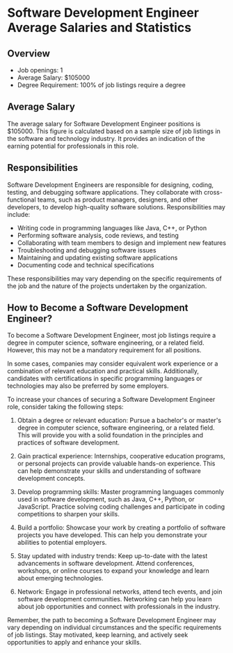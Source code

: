# Software Development Engineer Average Salaries and Statistics

## Overview
- Job openings: 1
- Average Salary: $105000
- Degree Requirement: 100% of job listings require a degree

## Average Salary
The average salary for Software Development Engineer positions is $105000. This figure is calculated based on a sample size of job listings in the software and technology industry. It provides an indication of the earning potential for professionals in this role.

## Responsibilities
Software Development Engineers are responsible for designing, coding, testing, and debugging software applications. They collaborate with cross-functional teams, such as product managers, designers, and other developers, to develop high-quality software solutions. Responsibilities may include:

- Writing code in programming languages like Java, C++, or Python
- Performing software analysis, code reviews, and testing
- Collaborating with team members to design and implement new features
- Troubleshooting and debugging software issues
- Maintaining and updating existing software applications
- Documenting code and technical specifications

These responsibilities may vary depending on the specific requirements of the job and the nature of the projects undertaken by the organization.

## How to Become a Software Development Engineer?
To become a Software Development Engineer, most job listings require a degree in computer science, software engineering, or a related field. However, this may not be a mandatory requirement for all positions.

In some cases, companies may consider equivalent work experience or a combination of relevant education and practical skills. Additionally, candidates with certifications in specific programming languages or technologies may also be preferred by some employers.

To increase your chances of securing a Software Development Engineer role, consider taking the following steps:

1. Obtain a degree or relevant education: Pursue a bachelor's or master's degree in computer science, software engineering, or a related field. This will provide you with a solid foundation in the principles and practices of software development.

2. Gain practical experience: Internships, cooperative education programs, or personal projects can provide valuable hands-on experience. This can help demonstrate your skills and understanding of software development concepts.

3. Develop programming skills: Master programming languages commonly used in software development, such as Java, C++, Python, or JavaScript. Practice solving coding challenges and participate in coding competitions to sharpen your skills.

4. Build a portfolio: Showcase your work by creating a portfolio of software projects you have developed. This can help you demonstrate your abilities to potential employers.

5. Stay updated with industry trends: Keep up-to-date with the latest advancements in software development. Attend conferences, workshops, or online courses to expand your knowledge and learn about emerging technologies.

6. Network: Engage in professional networks, attend tech events, and join software development communities. Networking can help you learn about job opportunities and connect with professionals in the industry.

Remember, the path to becoming a Software Development Engineer may vary depending on individual circumstances and the specific requirements of job listings. Stay motivated, keep learning, and actively seek opportunities to apply and enhance your skills.